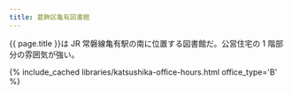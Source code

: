 ```yaml
---
title: 葛飾区亀有図書館
---
```


{{ page.title }}は JR 常磐線亀有駅の南に位置する図書館だ。公営住宅の 1 階部分の雰囲気が強い。

{% include_cached libraries/katsushika-office-hours.html office_type='B' %}
